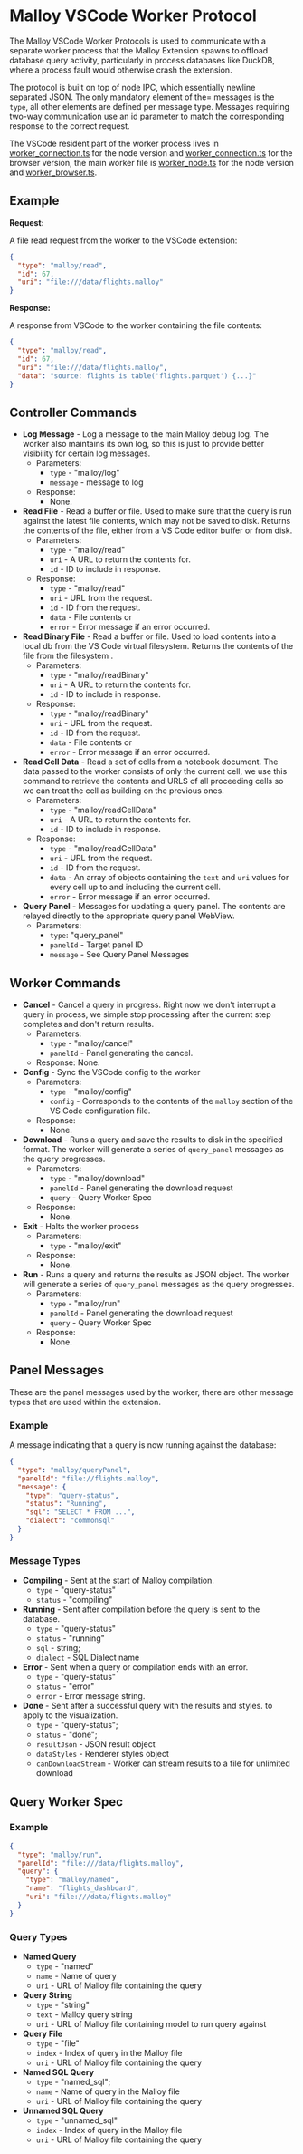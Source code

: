 # Malloy VSCode Worker Protocol

The Malloy VSCode Worker Protocols is used to communicate with a separate
worker process that the Malloy Extension spawns to offload database query
activity, particularly in process databases like DuckDB, where a process
fault would otherwise crash the extension.

The protocol is built on top of node IPC, which essentially newline separated
JSON. The only mandatory element of the= messages is the `type`, all other
elements are defined per message type. Messages requiring two-way communication
use an id parameter to match the corresponding response to the correct request.

The VSCode resident part of the worker process lives in
[worker_connection.ts](../../blob/master/src/worker/node/worker_connection.ts)
for the node version and
[worker_connection.ts](../../blob/master/src/worker/browser/worker_connection.ts)
for the browser version, the main worker file is
[worker_node.ts](../../blob/master/src/worker/node/worker_node.ts)
for the node version and
[worker_browser.ts](../../blob/master/src/worker/browser/worker_browser.ts).

## Example

**Request:**

A file read request from the worker to the VSCode extension:

```json
{
  "type": "malloy/read",
  "id": 67,
  "uri": "file:///data/flights.malloy"
}
```

**Response:**

A response from VSCode to the worker containing the file contents:

```json
{
  "type": "malloy/read",
  "id": 67,
  "uri": "file:///data/flights.malloy",
  "data": "source: flights is table('flights.parquet') {...}"
}
```

## Controller Commands

- **Log Message** - Log a message to the main Malloy debug log. The worker also
  maintains its own log, so this is just to provide better visibility for
  certain log messages.
  - Parameters:
    - `type` - "malloy/log"
    - `message` - message to log
  - Response:
    - None.
- **Read File** - Read a buffer or file. Used to make sure that the query is run
  against the latest file contents, which may not be saved to disk. Returns
  the contents of the file, either from a VS Code editor buffer or from disk.
  - Parameters:
    - `type` - "malloy/read"
    - `uri` - A URL to return the contents for.
    - `id` - ID to include in response.
  - Response:
    - `type` - "malloy/read"
    - `uri` - URL from the request.
    - `id` - ID from the request.
    - `data` - File contents or
    - `error` - Error message if an error occurred.
- **Read Binary File** - Read a buffer or file. Used to load contents into
  a local db from the VS Code virtual filesystem. Returns the contents of the
  file from the filesystem .
  - Parameters:
    - `type` - "malloy/readBinary"
    - `uri` - A URL to return the contents for.
    - `id` - ID to include in response.
  - Response:
    - `type` - "malloy/readBinary"
    - `uri` - URL from the request.
    - `id` - ID from the request.
    - `data` - File contents or
    - `error` - Error message if an error occurred.
- **Read Cell Data** - Read a set of cells from a notebook document. The data
  passed to the worker consists of only the current cell, we use this command
  to retrieve the contents and URLS of all proceeding cells so we can treat
  the cell as building on the previous ones.
  - Parameters:
    - `type` - "malloy/readCellData"
    - `uri` - A URL to return the contents for.
    - `id` - ID to include in response.
  - Response:
    - `type` - "malloy/readCellData"
    - `uri` - URL from the request.
    - `id` - ID from the request.
    - `data` - An array of objects containing the `text` and `uri` values
      for every cell up to and including the current cell.
    - `error` - Error message if an error occurred.
- **Query Panel** - Messages for updating a query panel. The contents
  are relayed directly to the appropriate query panel WebView.
  - Parameters:
    - `type`: "query_panel"
    - `panelId` - Target panel ID
    - `message` - See Query Panel Messages

## Worker Commands

- **Cancel** - Cancel a query in progress. Right now we don't interrupt
  a query in process, we simple stop processing after the current step completes
  and don't return results.
  - Parameters:
    - `type` - "malloy/cancel"
    - `panelId` - Panel generating the cancel.
  - Response:
    None.
- **Config** - Sync the VSCode config to the worker
  - Parameters:
    - `type` - "malloy/config"
    - `config` - Corresponds to the contents of the `malloy` section of
      the VS Code configuration file.
  - Response:
    - None.
- **Download** - Runs a query and save the results to disk in the specified
  format. The worker will generate a series of `query_panel` messages as the
  query progresses.
  - Parameters:
    - `type` - "malloy/download"
    - `panelId` - Panel generating the download request
    - `query` - Query Worker Spec
  - Response:
    - None.
- **Exit** - Halts the worker process
  - Parameters:
    - `type` - "malloy/exit"
  - Response:
    - None.
- **Run** - Runs a query and returns the results as JSON object. The worker
  will generate a series of `query_panel` messages as the query progresses.
  - Parameters:
    - `type` - "malloy/run"
    - `panelId` - Panel generating the download request
    - `query` - Query Worker Spec
  - Response:
    - None.

## Panel Messages

These are the panel messages used by the worker, there are other message
types that are used within the extension.

### Example

A message indicating that a query is now running against the database:

```json
{
  "type": "malloy/queryPanel",
  "panelId": "file://flights.malloy",
  "message": {
    "type": "query-status",
    "status": "Running",
    "sql": "SELECT * FROM ...",
    "dialect": "commonsql"
  }
}
```

### Message Types

- **Compiling** - Sent at the start of Malloy compilation.
  - `type` - "query-status"
  - `status` - "compiling"
- **Running** - Sent after compilation before the query is sent to the
  database.
  - `type` - "query-status"
  - `status` - "running"
  - `sql` - string;
  - `dialect` - SQL Dialect name
- **Error** - Sent when a query or compilation ends with an error.
  - `type` - "query-status"
  - `status` - "error"
  - `error` - Error message string.
- **Done** - Sent after a successful query with the results and styles.
  to apply to the visualization.
  - `type` - "query-status";
  - `status` - "done";
  - `resultJson` - JSON result object
  - `dataStyles` - Renderer styles object
  - `canDownloadStream` - Worker can stream results to a file for unlimited
    download

## Query Worker Spec

### Example

```json
{
  "type": "malloy/run",
  "panelId": "file:///data/flights.malloy",
  "query": {
    "type": "malloy/named",
    "name": "flights_dashboard",
    "uri": "file:///data/flights.malloy"
  }
}
```

### Query Types

- **Named Query**
  - `type` - "named"
  - `name` - Name of query
  - `uri` - URL of Malloy file containing the query
- **Query String**
  - `type` - "string"
  - `text` - Malloy query string
  - `uri` - URL of Malloy file containing model to run query against
- **Query File**
  - `type` - "file"
  - `index` - Index of query in the Malloy file
  - `uri` - URL of Malloy file containing the query
- **Named SQL Query**
  - `type` - "named_sql";
  - `name` - Name of query in the Malloy file
  - `uri` - URL of Malloy file containing the query
- **Unnamed SQL Query**
  - `type` - "unnamed_sql"
  - `index` - Index of query in the Malloy file
  - `uri` - URL of Malloy file containing the query

```

```
